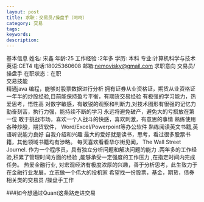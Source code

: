 ```yaml
---
layout: post
title: 求职：交易员/操盘手（呵呵）
category: 交易
tags: 
keywords: 
description: 
---
```




基本信息
姓名: 宋鑫                     年龄:25                           工作经验 :2年多
学历: 本科                     专业:计算机科学与技术             英语:CET4
电话:18025360608               邮箱:nemovisky@gmail.com 
求职意向
交易员/ 操盘手                           在职状态：在职             
交易技能     
精通java 编程，能够对股票数据进行分析
拥有证券从业资格证，期货从业资格证
一年半的炒股经验,目前能保持盈亏平衡，有期货交易经验
有极强的学习能力，热爱思考，悟性高
对数字敏感，有敏锐的观察和判断力,对技术图形有很强的记忆力
勤奋刻苦，执行力强，能持续不断的学习
永远将避免破产，避免大的亏损放在第一位
敢于挑战市场，喜欢一个人战斗的快感，喜欢刺激，有意思的事情
熟练使用各种炒股，期货软件， Word/Excel/Powerpoint等办公软件
熟练阅读英文书籍,英语听说能力良好
自我介绍和兴趣
最大的爱好就是读书，思考，看过很多股票书籍，其他领域书籍均有涉略。
每天喜欢看看华尔街见闻， The Wall Street Journel.
作为一个程序员，具有独立分析问题和解决问题的能力 .两年多的工作经验,积累了管理时间方面的经验 ,能够承受一定强度的工作压力 ,在指定时间内完成任务。
热爱金融行业, 对宏观经济有极度浓厚的兴趣，善于分析思考，此生致力于在金融行业发展，立志做一个伟大的投机家
希望找一份股票，基金，期货，债券相关类的交易员 /操盘手工作


###如今想通过Quant这条路走进交易
